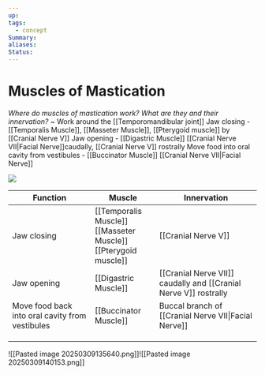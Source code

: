 ```yaml
---
up: 
tags:
  - concept
Summary: 
aliases: 
Status:
---
```

# Muscles of Mastication
*Where do muscles of mastication work? What are they and their innervation?*
~
Work around the [[Temporomandibular joint]]
Jaw closing - [[Temporalis Muscle]], [[Masseter Muscle]], [[Pterygoid muscle]] by [[Cranial Nerve V]]
Jaw opening - [[Digastric Muscle]] [[Cranial Nerve VII|Facial Nerve]]caudally, [[Cranial Nerve V]] rostrally
Move food into oral cavity from vestibules - [[Buccinator Muscle]] [[Cranial Nerve VII|Facial Nerve]]
<!--SR:!2025-03-11,1,230-->
![](https://i.imgur.com/afnDRqo.png)



| Function                                        | Muscle                                                               | Innervation                                                                            |
| ----------------------------------------------- | -------------------------------------------------------------------- | -------------------------------------------------------------------------------------- |
| Jaw closing                                     | [[Temporalis Muscle]]<br>[[Masseter Muscle]]<br>[[Pterygoid muscle]] | [[Cranial Nerve V]]                                                       |
| Jaw opening                                     | [[Digastric Muscle]]                                                 | [[Cranial Nerve VII]] caudally and [[Cranial Nerve V]] rostrally |
| Move food back into oral cavity from vestibules | [[Buccinator Muscle]]                                                | Buccal branch of [[Cranial Nerve VII\|Facial Nerve]]                          |
|                                                 |                                                                      |                                                                                        |
|                                                 |                                                                      |                                                                                        |
|                                                 |                                                                      |                                                                                        |

![[Pasted image 20250309135640.png]]![[Pasted image 20250309140153.png]]